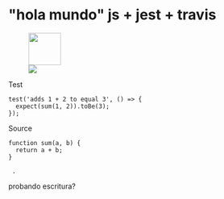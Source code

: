 # "hola mundo" js + jest + travis

<figure>
 <img src="https://pbs.twimg.com/media/DTWeg6DVMAE2Em1.png" height="64" width="64">
  <figcaption> <img src="https://travis-ci.com/GeeksHubsAcademy/hola-mundo-testing-js-jest-travis.svg?branch=master" heigth="20" witdh="40" href="https://travis-ci.com/GeeksHubsAcademy/hola-mundo-testing-js-jest-travis"> </figcaption>
</figure>


Test
```
test('adds 1 + 2 to equal 3', () => {
  expect(sum(1, 2)).toBe(3);
});
```

Source
```
function sum(a, b) {
  return a + b;
}
 
 .
```

probando escritura?
